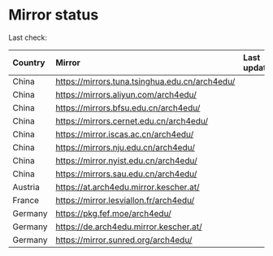 <script src="./time.js"></script>
# Mirror status
Last check: <script type="text/javascript">localize(1703157304.9528077);</script>

|Country|Mirror|Last update|
|:------|:-----|:----------|
|China|https://mirrors.tuna.tsinghua.edu.cn/arch4edu/|<script type="text/javascript">localize(1703140415);</script>|
|China|https://mirrors.aliyun.com/arch4edu/|<script type="text/javascript">localize(1703140415);</script>|
|China|https://mirrors.bfsu.edu.cn/arch4edu/|<script type="text/javascript">localize(1703140415);</script>|
|China|https://mirrors.cernet.edu.cn/arch4edu/|<script type="text/javascript">localize(1703140415);</script>|
|China|https://mirror.iscas.ac.cn/arch4edu/|<script type="text/javascript">localize(1703097131);</script>|
|China|https://mirrors.nju.edu.cn/arch4edu/|<script type="text/javascript">localize(1703097131);</script>|
|China|https://mirror.nyist.edu.cn/arch4edu/|<script type="text/javascript">localize(1703097131);</script>|
|China|https://mirrors.sau.edu.cn/arch4edu/|<script type="text/javascript">localize(1703140415);</script>|
|Austria|https://at.arch4edu.mirror.kescher.at/|<script type="text/javascript">localize(1703140415);</script>|
|France|https://mirror.lesviallon.fr/arch4edu/|<script type="text/javascript">localize(1703097131);</script>|
|Germany|https://pkg.fef.moe/arch4edu/|<script type="text/javascript">localize(1703140415);</script>|
|Germany|https://de.arch4edu.mirror.kescher.at/|<script type="text/javascript">localize(1703140415);</script>|
|Germany|https://mirror.sunred.org/arch4edu/|<script type="text/javascript">localize(1703140415);</script>|

<script src="./tablefilter/tablefilter.js"></script>
<script src="./table.js"></script>